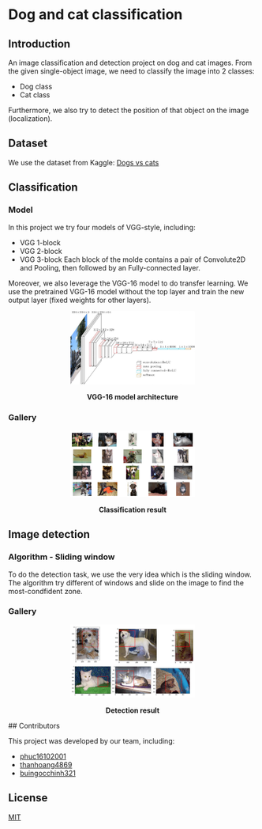 # Dog and cat classification

## Introduction

An image classification and detection project on dog and cat images.
From the given single-object image, we need to classify the image into 2 classes:

- Dog class
- Cat class

Furthermore, we also try to detect the position of that object on the image (localization).

## Dataset

We use the dataset from Kaggle: [Dogs vs cats](https://www.kaggle.com/c/dogs-vs-cats)

## Classification

### Model

In this project we try four models of VGG-style, including:

- VGG 1-block
- VGG 2-block
- VGG 3-block
  Each block of the molde contains a pair of Convolute2D and Pooling, then followed by an Fully-connected layer.

Moreover, we also leverage the VGG-16 model to do transfer learning. We use the pretrained VGG-16 model without the top layer and train the new output layer (fixed weights for other layers).

<div align="center">
    <p>
        <img src="img/vgg16.jpg" style='width: 50%'>
    </p>
    <p>
        <b>VGG-16 model architecture</b>
    </p>
</div>

### Gallery

<div align="center">
    <p>
        <img src="img/result_classification.png" style='width: 50%'>
    </p>
    <p>
        <b>Classification result</b>
    </p>
</div>

## Image detection

### Algorithm - Sliding window

To do the detection task, we use the very idea which is the sliding window. The algorithm try different of windows and slide on the image to find the most-condfident zone.

### Gallery

<div align="center">
    <p>
        <img src="img/result_detection.png" style='width: 50%'>
    </p>
    <p>
        <b>Detection result</b>
    </p>
</div>
## Contributors

This project was developed by our team, including:

- [phuc16102001](https://github.com/phuc16102001/)
- [thanhoang4869](https://github.com/thanhoang4869)
- [buingocchinh321](https://github.com/buingocchinh321)

## License
[MIT](LICENSE)